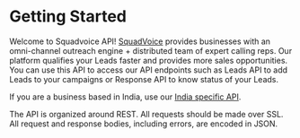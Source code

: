 # Getting Started

Welcome to Squadvoice API! [SquadVoice](https://www.squadvoice.co/) provides businesses with an omni-channel outreach engine + distributed team of expert calling reps. Our platform qualifies your Leads faster and provides more sales opportunities. You can use this API to access our API endpoints such as Leads API to add Leads to your campaigns or Response API to know status of your Leads. 

<aside class="notice">
	If you are a business based in India, use our <a href="/v1/in.html">India specific API</a>.
</aside>

The API is organized around REST. All requests should be made over SSL. All request and response bodies, including errors, are encoded in JSON.
